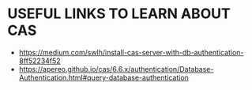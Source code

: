 # USEFUL LINKS TO LEARN ABOUT CAS
- https://medium.com/swlh/install-cas-server-with-db-authentication-8ff52234f52
- https://apereo.github.io/cas/6.6.x/authentication/Database-Authentication.html#query-database-authentication